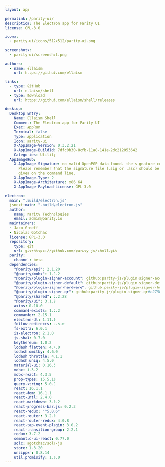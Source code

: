 ```yaml
---
layout: app

permalink: /parity-ui/
description: The Electron app for Parity UI
license: GPL-3.0

icons:
  - parity-ui/icons/512x512/parity-ui.png

screenshots:
  - parity-ui/screenshot.png

authors:
  - name: ellaism
    url: https://github.com/ellaism

links:
  - type: GitHub
    url: ellaism/shell
  - type: Download
    url: https://github.com/ellaism/shell/releases

desktop:
  Desktop Entry:
    Name: Ellaism Shell
    Comment: The Electron app for Parity UI
    Exec: AppRun
    Terminal: false
    Type: Application
    Icon: parity-ui
    X-AppImage-Version: 0.3.2.21
    X-AppImage-BuildId: 7dfc0b30-8cfb-11a8-141e-2dc212053642
    Categories: Utility
  AppImageHub:
    X-AppImage-Signature: no valid OpenPGP data found. the signature could not be verified.
      Please remember that the signature file (.sig or .asc) should be the first file
      given on the command line.
    X-AppImage-Type: 2
    X-AppImage-Architecture: x86_64
    X-AppImage-Payload-License: GPL-3.0

electron:
  main: ".build/electron.js"
  jsnext:main: ".build/electron.js"
  author:
    name: Parity Technologies
    email: admin@parity.io
  maintainers:
  - Jaco Greeff
  - Nicolas Gotchac
  license: GPL-3.0
  repository:
    type: git
    url: git+https://github.com/parity-js/shell.git
  parity:
    channel: beta
  dependencies:
    "@parity/api": 2.1.20
    "@parity/mobx": 1.1.2
    "@parity/plugin-signer-account": github:parity-js/plugin-signer-account#05294dce59b7cd7c4f1b26dc604fc6a04dd02bc8
    "@parity/plugin-signer-default": github:parity-js/plugin-signer-default#dcf8cf23bb050070b6a691413b974b5c2d7d1ce6
    "@parity/plugin-signer-hardware": github:parity-js/plugin-signer-hardware#e8b8a4e67adc37870e370d22805632d08012b9ee
    "@parity/plugin-signer-qr": github:parity-js/plugin-signer-qr#c275ba13524e9f6759079fabd10faf49cc00cfc0
    "@parity/shared": 2.2.28
    "@parity/ui": 3.1.9
    axios: 0.18.0
    command-exists: 1.2.2
    commander: 2.15.1
    electron-dl: 1.11.0
    follow-redirects: 1.5.0
    fs-extra: 6.0.1
    is-electron: 2.1.0
    js-sha3: 0.7.0
    keythereum: 1.0.2
    lodash.flatten: 4.4.0
    lodash.omitby: 4.6.0
    lodash.throttle: 4.1.1
    lodash.uniq: 4.5.0
    material-ui: 0.16.5
    mobx: 3.3.2
    mobx-react: 4.3.5
    prop-types: 15.5.10
    query-string: 5.0.1
    react: 16.1.1
    react-dom: 16.1.1
    react-intl: 2.4.0
    react-markdown: 3.0.2
    react-progress-bar.js: 0.2.3
    react-redux: "^5.0.6"
    react-router: 3.2.0
    react-router-redux: 4.0.8
    react-tap-event-plugin: 3.0.2
    react-transition-group: 2.2.1
    redux: 3.7.2
    semantic-ui-react: 0.77.0
    solc: ngotchac/solc-js
    store: 1.3.20
    unzipper: 0.8.14
    util.promisify: 1.0.0
---
```

